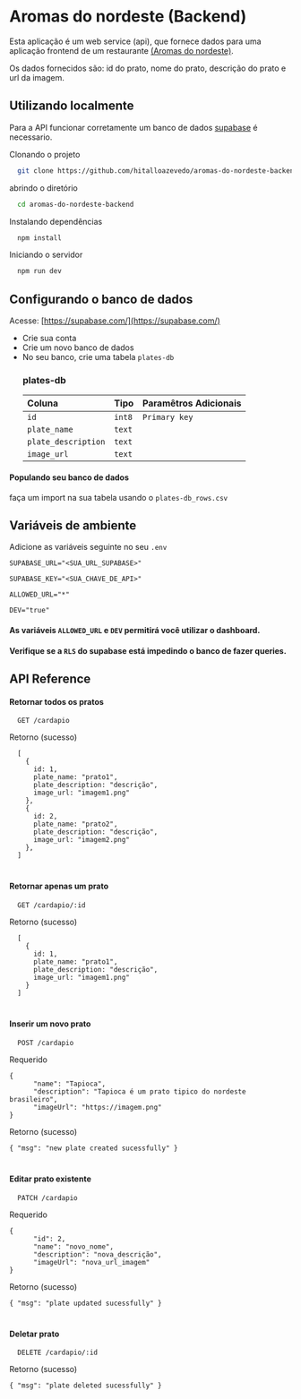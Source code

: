 
# Aromas do nordeste (Backend)

Esta aplicação é um web service (api), que fornece dados para uma aplicação frontend de um restaurante [(Aromas do nordeste)](https://hitalloazevedo.github.io/aromas-do-nordeste-frontend/).  

Os dados fornecidos são: id do prato, nome do prato, descrição do prato e url da imagem. 


## Utilizando localmente
Para a API funcionar corretamente um banco de dados [supabase](https://supabase.com/) é necessario.

Clonando o projeto

```bash
  git clone https://github.com/hitalloazevedo/aromas-do-nordeste-backend
```

abrindo o diretório

```bash
  cd aromas-do-nordeste-backend
```

Instalando dependências

```bash
  npm install
```

Iniciando o servidor

```bash
  npm run dev
```

## Configurando o banco de dados

Acesse: [https://supabase.com/](https://supabase.com/) 

- Crie sua conta
- Crie um novo banco de dados
- No seu banco, crie uma tabela `plates-db`
    ### plates-db
    | Coluna              | Tipo     | Paramêtros Adicionais             |
    | :--------           | :------- | :-------------------------------- |
    | `id`                | `int8` | `Primary key` |
    | `plate_name`        | `text`   |  |
    | `plate_description` | `text`   |  |
    | `image_url`         | `text`   |  |

#### Populando seu banco de dados
faça um import na sua tabela usando o `plates-db_rows.csv`



## Variáveis de ambiente

Adicione as variáveis seguinte no seu `.env`

`SUPABASE_URL="<SUA_URL_SUPABASE>"`

`SUPABASE_KEY="<SUA_CHAVE_DE_API>"`

`ALLOWED_URL="*"`

`DEV="true"`

#### As variáveis `ALLOWED_URL` e `DEV` permitirá você utilizar o dashboard.
#### Verifique se a `RLS` do supabase está impedindo o banco de fazer queries.
## API Reference

#### Retornar todos os pratos

```http
  GET /cardapio
```
Retorno (sucesso)
```
  [
    {
      id: 1,
      plate_name: "prato1",
      plate_description: "descrição",
      image_url: "imagem1.png"
    },
    {
      id: 2,
      plate_name: "prato2",
      plate_description: "descrição",
      image_url: "imagem2.png"
    }, 
  ]
```
#
#### Retornar apenas um prato

```http
  GET /cardapio/:id
```
Retorno (sucesso)
```
  [
    {
      id: 1,
      plate_name: "prato1",
      plate_description: "descrição",
      image_url: "imagem1.png"
    }
  ]
```
#
#### Inserir um novo prato

```http
  POST /cardapio
```
Requerido
```
{
  	  "name": "Tapioca",
	  "description": "Tapioca é um prato tipico do nordeste brasileiro",
	  "imageUrl": "https://imagem.png"
}
```
Retorno (sucesso)

`{
	"msg": "new plate created sucessfully"
}`
#
#### Editar prato existente
```http
  PATCH /cardapio
```
Requerido
```
{
      "id": 2,
  	  "name": "novo_nome",
	  "description": "nova_descrição",
	  "imageUrl": "nova_url_imagem"
}
```
Retorno (sucesso)

`{
	"msg": "plate updated sucessfully"
}`
#
#### Deletar prato
```http
  DELETE /cardapio/:id
```

Retorno (sucesso)

`{
	"msg": "plate deleted sucessfully"
}`
#


